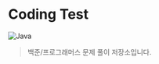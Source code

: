 # Coding Test
![Java](https://img.shields.io/badge/Java-007396.svg?&style=for-the-badge&logo=Java&logoColor=white)
> 백준/프로그래머스 문제 풀이 저장소입니다.
